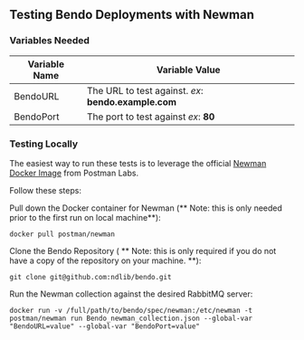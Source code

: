 ## Testing Bendo Deployments with Newman

### Variables Needed
Variable Name | Variable Value
------------- | ---------------
BendoURL | The URL to test against. *ex*: **bendo.example.com**
BendoPort | The port to test against *ex*: **80**


### Testing Locally

The easiest way to run these tests is to leverage the official [Newman Docker Image](https://hub.docker.com/r/postman/newman) from Postman Labs.

Follow these steps:

Pull down the Docker container for Newman (** Note: this is only needed prior to the first run on local machine**):
 ``` console
docker pull postman/newman
```

Clone the Bendo Repository ( ** Note: this is only required if you do not have a copy of the repository on your machine. **):
 ``` console
git clone git@github.com:ndlib/bendo.git
```

Run the Newman collection against the desired RabbitMQ server:

 ``` console
docker run -v /full/path/to/bendo/spec/newman:/etc/newman -t postman/newman run Bendo_newman_collection.json --global-var "BendoURL=value" --global-var "BendoPort=value"
```
